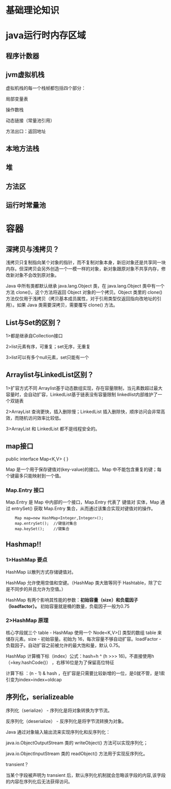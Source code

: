 # 基础理论知识
# java运行时内存区域
## 程序计数器
## jvm虚拟机栈

虚拟机栈的每一个栈帧都包括四个部分：

局部变量表

操作数栈

动态链接（常量池引用）

方法出口：返回地址
## 本地方法栈
## 堆
## 方法区
## 运行时常量池

# 容器
## 深拷贝与浅拷贝？

浅拷贝只复制指向某个对象的指针，而不复制对象本身，新旧对象还是共享同一块内存。但深拷贝会另外创造一个一模一样的对象，新对象跟原对象不共享内存，修改新对象不会改到原对象。

Java 中所有类都默认继承 java.lang.Object 类，在 java.lang.Object 类中有一个方法 clone()，这个方法将返回 Object 对象的一个拷贝。Object 类里的 clone() 方法仅仅用于浅拷贝（拷贝基本成员属性，对于引用类型仅返回指向改地址的引用）。如果 Java 类需要深拷贝，需要覆写 clone() 方法。

## List与Set的区别？
1>都是继承自Collection接口

2>list元素有序，可重复；set无序，无重复

3>list可以有多个null元素，set只能有一个

## Arraylist与LinkedList区别？

1>扩容方式不同 Arraylist基于动态数组实现，存在容量限制，当元素数超过最大容量时，会自动扩容，LinkedList基于链表没有容量限制 linkedlist内部维护了一个双链表

2>ArrayList 查询更快，插入删除慢；LinkedList 插入删除快，顺序访问会非常高效，而随机访问效率比较低。

3>ArrayList 和 LinkedList 都不是线程安全的。

## map接口

public interface Map<K,V> { }

Map 是一个用于保存键值对(key-value)的接口。Map 中不能包含重复的键；每个键最多只能映射到一个值。

### Map.Entry 接口
Map.Entry 是 Map 中内部的一个接口，Map.Entry 代表了 键值对 实体，Map 通过 entrySet() 获取 Map.Entry 集合，从而通过该集合实现对键值对的操作。

        Map map=new HashMap<Integer,Integer>();
        map.entrySet();  //键值对集合
        map.keySet();    //键集合
## Hashmap!! 
### 1>HashMap 要点
HashMap 以散列方式存储键值对。

HashMap 允许使用空值和空键。（HashMap 类大致等同于 Hashtable，除了它是不同步的并且允许为空值。）

HashMap 有两个影响其性能的参数：**初始容量（size）和负载因子（loadfactor）。** 初始容量就是桶的数量，负载因子一般为0.75
### 2>HashMap 原理
核心字段就三个 table - HashMap 使用一个 Node<K,V>[] 类型的数组 table 来储存元素。size - 初始容量。初始为 16，每次容量不够自动扩容。loadFactor - 负载因子。自动扩容之前被允许的最大饱和量，默认 0.75。

HashMap 计算桶下标（index）公式：hash=h ^ (h >>> 16)。不直接使用h（=key.hashCode()） ，右移16位是为了保留高位特征

计算下标 ：(n - 1) & hash ，在扩容是只需要比较新增的一位，是0就不管，是1索引变为index=index+oldcap

## 序列化，serializeable 
序列化（serialize） - 序列化是将对象转换为字节流。

反序列化（deserialize） - 反序列化是将字节流转换为对象。

Java 通过对象输入输出流来实现序列化和反序列化：

java.io.ObjectOutputStream 类的 writeObject() 方法可以实现序列化；

java.io.ObjectInputStream 类的 readObject() 方法用于实现反序列化。

transient？

当某个字段被声明为 transient 后，默认序列化机制就会忽略该字段的内容,该字段的内容在序列化后无法获得访问。

